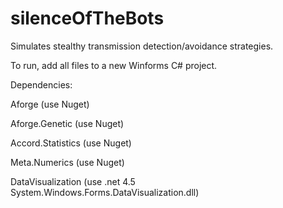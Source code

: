 # silenceOfTheBots
Simulates stealthy transmission detection/avoidance strategies.

To run, add all files to a new Winforms C# project.

Dependencies:

Aforge (use Nuget)

Aforge.Genetic (use Nuget)

Accord.Statistics (use Nuget)

Meta.Numerics (use Nuget)

DataVisualization (use .net 4.5 System.Windows.Forms.DataVisualization.dll)
